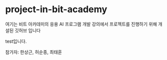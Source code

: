 # project-in-bit-academy
여기는 비트 아카데미의 응용 AI 프로그램 개발 강의에서 프로젝트를 진행하기 위해 개설된 깃허브 입니다

test입니다.

참가자: 한상근, 허순종, 최태훈
